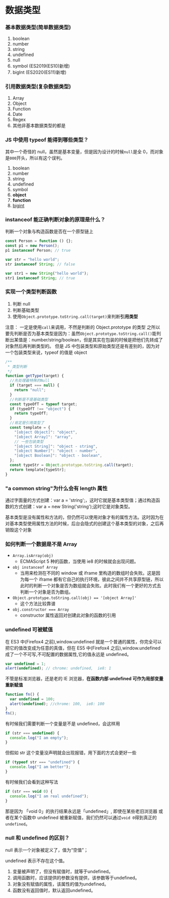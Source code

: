 # 数据类型

### 基本数据类型(简单数据类型)

1. boolean
2. number
3. string
4. undefined
5. null
6. symbol (ES2019(ES10)新增)
7. bigInt (ES2020(ES11)新增)

### 引用数据类型(复杂数据类型)

1. Array
2. Object
3. Function
4. Date
5. Regex
6. 其他非基本数据类型的都是

### JS 中使用 typeof 能得到哪些类型？

其中一个奇怪的 null，虽然是基本变量，但是因为设计的时候`null`是全 0，而对象是`000`开头，所以有这个误判。

1. boolean
2. number
3. string
4. undefined
5. symbol
6. **object**
7. **function**
8. [bigint](https://developer.mozilla.org/en-US/docs/Web/JavaScript/Reference/Global_Objects/BigInt)

### instanceof 能正确判断对象的原理是什么？

判断一个对象与构造函数是否在一个原型链上

```javascript
const Person = function () {};
const p1 = new Person();
p1 instanceof Person; // true

var str = "hello world";
str instanceof String; // false

var str1 = new String("hello world");
str1 instanceof String; // true
```

### 实现一个类型判断函数

1. 判断 null
2. 判断基础类型
3. 使用`Object.prototype.toString.call(target)`来判断**引用类型**

注意： 一定是使用`call`来调用，不然是判断的 Object.prototype 的类型
之所以要先判断是否为基本类型是因为：虽然`Object.prototype.toString.call()`能判断出某值是：number/string/boolean，但是其实在包装的时候是把他们先转成了对象然后再判断类型的。 但是 JS 中包装类型和原始类型还是有差别的，因为对一个包装类型来说，typeof 的值是 object

```javascript
/**
 * 类型判断
 */
function getType(target) {
  //先处理最特殊的Null
  if (target === null) {
    return "null";
  }
  //判断是不是基础类型
  const typeOfT = typeof target;
  if (typeOfT !== "object") {
    return typeOfT;
  }
  //肯定是引用类型了
  const template = {
    "[object Object]": "object",
    "[object Array]": "array",
    // 一些包装类型
    "[object String]": "object - string",
    "[object Number]": "object - number",
    "[object Boolean]": "object - boolean",
  };
  const typeStr = Object.prototype.toString.call(target);
  return template[typeStr];
}
```

### "a common string"为什么会有 length 属性

通过字面量的方式创建：var a = 'string';，这时它就是基本类型值；通过构造函数的方式创建：var a = new String('string');这时它是对象类型。

基本类型是没有属性和方法的，但仍然可以使用对象才有的属性方法。这时因为在对基本类型使用属性方法的时候，后台会隐式的创建这个基本类型的对象，之后再销毁这个对象


### 如何判断一个数据是不是 Array

- `Array.isArray(obj)`
  - ECMAScript 5 种的函数，当使用 ie8 的时候就会出现问题。
- `obj instanceof Array`
  - 当用来检测在不同的 window 或 iframe 里构造的数组时会失败。这是因为每一个 iframe 都有它自己的执行环境，彼此之间并不共享原型链，所以此时的判断一个对象是否为数组就会失败。此时我们有一个更好的方式去判断一个对象是否为数组。
- `Object.prototype.toString.call(obj) == '[object Array]'`
  - 这个方法比较靠谱
- `obj.constructor === Array`
  - constructor 属性返回对创建此对象的函数的引用

### undefined 可被赋值

在 ES3 中(Firefox4 之前),window.undefined 就是一个普通的属性，你完全可以把它的值改变成为任意的真值，但在 ES5 中(Firefox4 之后),window.undefined 成了一个不可写,不可配置的数据属性,它的值永远是 undefined。

```js
var undefined = 1;
alert(undefined); // chrome: undefined,  ie8: 1
```

不管是标准浏览器，还是老的 IE 浏览器，**在函数内部 undefined 可作为局部变量重新赋值**

```js
function fn() {
  var undefined = 100;
  alert(undefined); //chrome: 100,  ie8: 100
}
fn();
```

有时候我们需要判断一个变量是不是 undefined，会这样用

```js
if (str === undefined) {
  console.log("I am empty");
}
```

但假如 str 这个变量没声明就会出现报错，用下面的方式会更好一些

```js
if (typeof str === "undefined") {
  console.log("I am better");
}
```

有时候我们会看到这种写法

```js
if (str === void 0) {
  console.log("I am real undefined");
}
```

那是因为 「void 0」的执行结果永远是「undefined」, 即使在某些老旧浏览器 或者在某个函数中 undefined 被重新赋值，我们仍然可以通过`void 0`得到真正的 `undefined`。

### null 和 undefined 的区别？

null 表示一个对象被定义了，值为“空值”；

undefined 表示不存在这个值。

1. 变量被声明了，但没有赋值时，就等于undefined。
2. 调用函数时，应该提供的参数没有提供，该参数等于undefined。
3. 对象没有赋值的属性，该属性的值为undefined。
4. 函数没有返回值时，默认返回undefined。
